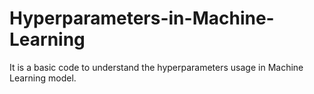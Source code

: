 # Hyperparameters-in-Machine-Learning
It is a basic code to understand the hyperparameters usage in Machine Learning model.
